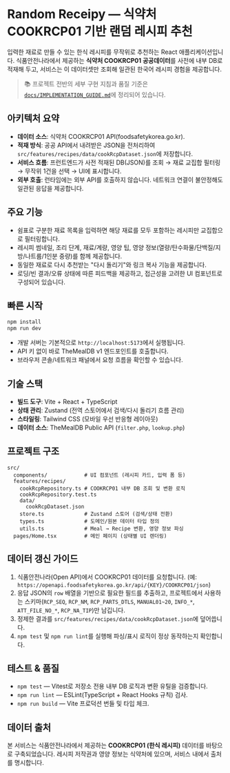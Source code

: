 # Random Receipy — 식약처 COOKRCP01 기반 랜덤 레시피 추천

입력한 재료로 만들 수 있는 한식 레시피를 무작위로 추천하는 React 애플리케이션입니다. 식품안전나라에서 제공하는 **식약처 COOKRCP01 공공데이터**를 사전에 내부 DB로 적재해 두고, 서비스는 이 데이터셋만 조회해 일관된 한국어 레시피 경험을 제공합니다.

> 📚 프로젝트 전반의 세부 구현 지침과 품질 기준은 [`docs/IMPLEMENTATION_GUIDE.md`](docs/IMPLEMENTATION_GUIDE.md)에 정리되어 있습니다.

## 아키텍처 요약

- **데이터 소스**: 식약처 COOKRCP01 API(foodsafetykorea.go.kr).
- **적재 방식**: 공공 API에서 내려받은 JSON을 전처리하여 `src/features/recipes/data/cookRcpDataset.json`에 저장합니다.
- **서비스 흐름**: 프런트엔드가 사전 적재된 DB(JSON)를 조회 → 재료 교집합 필터링 → 무작위 1건을 선택 → UI에 표시합니다.
- **외부 호출**: 런타임에는 외부 API를 호출하지 않습니다. 네트워크 연결이 불안정해도 일관된 응답을 제공합니다.

## 주요 기능

- 쉼표로 구분한 재료 목록을 입력하면 해당 재료를 모두 포함하는 레시피만 교집합으로 필터링합니다.
- 레시피 썸네일, 조리 단계, 재료/계량, 영양 팁, 영양 정보(열량/탄수화물/단백질/지방/나트륨/1인분 중량)를 함께 제공합니다.
- 동일한 재료로 다시 추천받는 "다시 돌리기"와 링크 복사 기능을 제공합니다.
- 로딩/빈 결과/오류 상태에 따른 피드백을 제공하고, 접근성을 고려한 UI 컴포넌트로 구성되어 있습니다.

## 빠른 시작

```bash
npm install
npm run dev
```

- 개발 서버는 기본적으로 `http://localhost:5173`에서 실행됩니다.
- API 키 없이 바로 TheMealDB v1 엔드포인트를 호출합니다.
- 브라우저 콘솔/네트워크 패널에서 요청 흐름을 확인할 수 있습니다.

## 기술 스택

- **빌드 도구**: Vite + React + TypeScript
- **상태 관리**: Zustand (전역 스토어에서 검색/다시 돌리기 흐름 관리)
- **스타일링**: Tailwind CSS (모바일 우선 반응형 레이아웃)
- **데이터 소스**: TheMealDB Public API (`filter.php`, `lookup.php`)

## 프로젝트 구조

```
src/
  components/            # UI 컴포넌트 (레시피 카드, 입력 폼 등)
  features/recipes/
    cookRcpRepository.ts # COOKRCP01 내부 DB 조회 및 변환 로직
    cookRcpRepository.test.ts
    data/
      cookRcpDataset.json
    store.ts             # Zustand 스토어 (검색/상태 전환)
    types.ts             # 도메인/원본 데이터 타입 정의
    utils.ts             # Meal → Recipe 변환, 영양 정보 파싱
  pages/Home.tsx         # 메인 페이지 (상태별 UI 렌더링)
```

## 데이터 갱신 가이드

1. 식품안전나라(Open API)에서 COOKRCP01 데이터를 요청합니다. (예: `https://openapi.foodsafetykorea.go.kr/api/{KEY}/COOKRCP01/json`)
2. 응답 JSON의 `row` 배열을 기반으로 필요한 필드를 추출하고, 프로젝트에서 사용하는 스키마(`RCP_SEQ`, `RCP_NM`, `RCP_PARTS_DTLS`, `MANUAL01~20`, `INFO_*`, `ATT_FILE_NO_*`, `RCP_NA_TIP`)만 남깁니다.
3. 정제한 결과를 `src/features/recipes/data/cookRcpDataset.json`에 덮어씁니다.
4. `npm test` 및 `npm run lint`를 실행해 파싱/표시 로직이 정상 동작하는지 확인합니다.

## 테스트 & 품질

- `npm test` — Vitest로 저장소 전용 내부 DB 로직과 변환 유틸을 검증합니다.
- `npm run lint` — ESLint(TypeScript + React Hooks 규칙) 검사.
- `npm run build` — Vite 프로덕션 번들 및 타입 체크.

## 데이터 출처

본 서비스는 식품안전나라에서 제공하는 **COOKRCP01 (한식 레시피)** 데이터를 바탕으로 구축되었습니다. 레시피 저작권과 영양 정보는 식약처에 있으며, 서비스 내에서 출처를 명시합니다.
